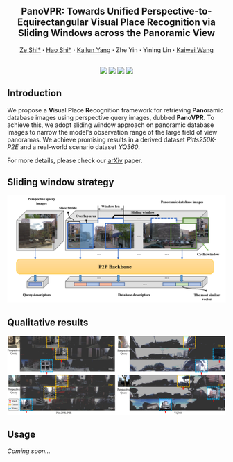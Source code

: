<div align="center"> 

## PanoVPR: Towards Unified Perspective-to-Equirectangular Visual Place Recognition via Sliding Windows across the Panoramic View

</div>

<p align="center">
  <a href="https://www.researchgate.net/profile/Ze-Shi-3" target="_blank">Ze&nbsp;Shi*</a> <b>&middot;</b>
  <a href="https://www.researchgate.net/profile/Shi-Hao-10" target="_blank">Hao&nbsp;Shi*</a> <b>&middot;</b>
  <a href="https://www.researchgate.net/profile/Kailun-Yang" target="_blank">Kailun&nbsp;Yang</a> <b>&middot;</b>
  Zhe&nbsp;Yin</a> <b>&middot;</b>
  Yining&nbsp;Lin</a> <b>&middot;</b>
  <a href="https://www.researchgate.net/profile/Kaiwei-Wang-4" target="_blank">Kaiwei&nbsp;Wang
  <br> <br>
</p>

<p align="center">
    <a href="https://arxiv.org/pdf/2303.14095.pdf">
        <img src="https://img.shields.io/badge/arXiv-2303.14095-red" /></a>
    <a href="https://pytorch.org/">
        <img src="https://img.shields.io/badge/Framework-PyTorch-orange.svg" /></a>
    <a href="https://paperswithcode.com/task/visual-place-recognition">
        <img src="https://img.shields.io/badge/Task-Visual%20Place%20Recognition-green.svg" /></a>
    <a href="https://github.com/zafirshi/PanoVPR/blob/master/LICENSE">
        <img src="https://img.shields.io/badge/License-MIT-blue.svg" /></a>
</p>

## Introduction

We propose a **V**isual **P**lace **R**ecognition framework for retrieving **Pano**ramic database images using perspective query images, dubbed **PanoVPR**. To achieve this, we adopt sliding window approach on panoramic database images to narrow the model's observation range of the large field of view panoramas. We achieve promising results in a derived dataset *Pitts250K-P2E* and a real-world scenario dataset *YQ360*. 

For more details, please check our [arXiv](https://arxiv.org/pdf/2303.14095.pdf) paper.

## Sliding window strategy

![Silding window](assets/slide-window.png)

## Qualitative results

![CMNeXt](assets/results.png)

## Usage

*Coming soon...*